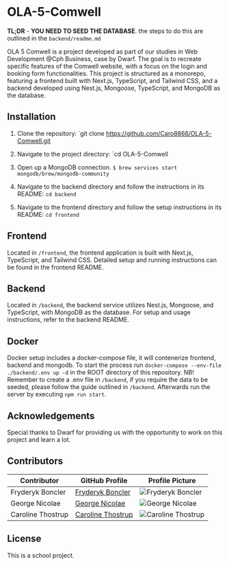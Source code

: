 # OLA-5-Comwell

**TL;DR** - **YOU NEED TO SEED THE DATABASE**. the steps to do this are outlined in the `backend/readme.md`

OLA 5 Comwell is a project developed as part of our studies in Web Development @Cph Business, case by Dwarf. The goal is to recreate specific features of the Comwell website, with a focus on the login and booking form functionalities. This project is structured as a monorepo, featuring a frontend built with Next.js, TypeScript, and Tailwind CSS, and a backend developed using Nest.js, Mongoose, TypeScript, and MongoDB as the database.

## Installation

1. Clone the repository: `git clone https://github.com/Caro8866/OLA-5-Comwell.git

2. Navigate to the project directory: `cd OLA-5-Comwell

3. Open up a MongoDB connection. `$ brew services start mongodb/brew/mongodb-community`

4. Navigate to the backend directory and follow the instructions in its README: `cd backend`

5. Navigate to the frontend directory and follow the setup instructions in its README: `cd frontend`

## Frontend

Located in `/frontend`, the frontend application is built with Next.js, TypeScript, and Tailwind CSS. Detailed setup and running instructions can be found in the frontend README.

## Backend

Located in `/backend`, the backend service utilizes Nest.js, Mongoose, and TypeScript, with MongoDB as the database. For setup and usage instructions, refer to the backend README.

## Docker

Docker setup includes a docker-compose file, it will contenerize frontend, backend and mongodb. To start the process run `docker-compose --env-file ./backend/.env up -d` in the ROOT directory of this repository. NB! Remember to create a .env file in `/backend`, if you require the data to be seeded, please follow the guide outlined in `/backend`. Afterwards run the server by executing `npm run start`.

## Acknowledgements

Special thanks to Dwarf for providing us with the opportunity to work on this project and learn a lot.

## Contributors

| Contributor       | GitHub Profile                                   | Profile Picture                                                             |
| ----------------- | ------------------------------------------------ | --------------------------------------------------------------------------- |
| Fryderyk Boncler  | [Fryderyk Boncler](https://github.com/relcnob)   | <img src="https://github.com/relcnob.png?size=80" alt="Fryderyk Boncler">   |
| George Nicolae    | [George Nicolae](https://github.com/ngeorge07)   | <img src="https://github.com/ngeorge07.png?size=80" alt="George Nicolae">   |
| Caroline Thostrup | [Caroline Thostrup](https://github.com/caro8866) | <img src="https://github.com/caro8866.png?size=80" alt="Caroline Thostrup"> |

## License

This is a school project.
